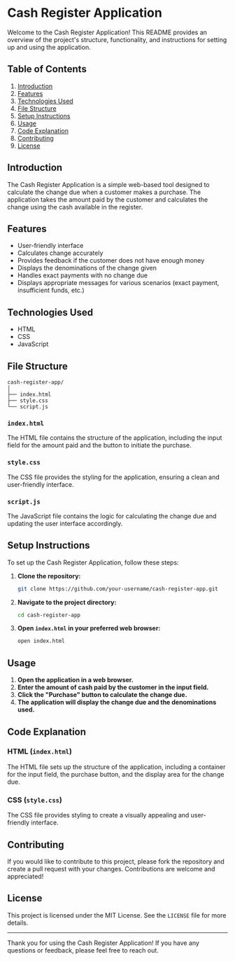 # Cash Register Application

Welcome to the Cash Register Application! This README provides an overview of the project's structure, functionality, and instructions for setting up and using the application.

## Table of Contents

1. [Introduction](#introduction)
2. [Features](#features)
3. [Technologies Used](#technologies-used)
4. [File Structure](#file-structure)
5. [Setup Instructions](#setup-instructions)
6. [Usage](#usage)
7. [Code Explanation](#code-explanation)
8. [Contributing](#contributing)
9. [License](#license)

## Introduction

The Cash Register Application is a simple web-based tool designed to calculate the change due when a customer makes a purchase. The application takes the amount paid by the customer and calculates the change using the cash available in the register.

## Features

- User-friendly interface
- Calculates change accurately
- Provides feedback if the customer does not have enough money
- Displays the denominations of the change given
- Handles exact payments with no change due
- Displays appropriate messages for various scenarios (exact payment, insufficient funds, etc.)

## Technologies Used

- HTML
- CSS
- JavaScript

## File Structure

```
cash-register-app/
│
├── index.html
├── style.css
└── script.js
```

### `index.html`

The HTML file contains the structure of the application, including the input field for the amount paid and the button to initiate the purchase.

### `style.css`

The CSS file provides the styling for the application, ensuring a clean and user-friendly interface.

### `script.js`

The JavaScript file contains the logic for calculating the change due and updating the user interface accordingly.

## Setup Instructions

To set up the Cash Register Application, follow these steps:

1. **Clone the repository:**

   ```sh
   git clone https://github.com/your-username/cash-register-app.git
   ```

2. **Navigate to the project directory:**

   ```sh
   cd cash-register-app
   ```

3. **Open `index.html` in your preferred web browser:**

   ```sh
   open index.html
   ```

## Usage

1. **Open the application in a web browser.**
2. **Enter the amount of cash paid by the customer in the input field.**
3. **Click the "Purchase" button to calculate the change due.**
4. **The application will display the change due and the denominations used.**

## Code Explanation

### HTML (`index.html`)

The HTML file sets up the structure of the application, including a container for the input field, the purchase button, and the display area for the change due.

### CSS (`style.css`)

The CSS file provides styling to create a visually appealing and user-friendly interface.


## Contributing

If you would like to contribute to this project, please fork the repository and create a pull request with your changes. Contributions are welcome and appreciated!

## License

This project is licensed under the MIT License. See the `LICENSE` file for more details.

---

Thank you for using the Cash Register Application! If you have any questions or feedback, please feel free to reach out.

